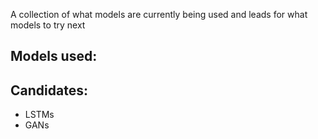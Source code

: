 A collection of what models are currently being used and leads for what models to try next

## Models used:

## Candidates:
* LSTMs
* GANs
